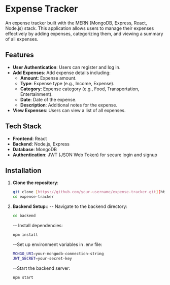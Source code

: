 # Expense Tracker

An expense tracker built with the MERN (MongoDB, Express, React, Node.js) stack. This application allows users to manage their expenses effectively by adding expenses, categorizing them, and viewing a summary of all expenses.

## Features

- **User Authentication**: Users can register and log in.
- **Add Expenses**: Add expense details including:
  - **Amount**: Expense amount.
  - **Type**: Expense type (e.g., Income, Expense).
  - **Category**: Expense category (e.g., Food, Transportation, Entertainment).
  - **Date**: Date of the expense.
  - **Description**: Additional notes for the expense.
- **View Expenses**: Users can view a list of all expenses.

## Tech Stack

- **Frontend**: React
- **Backend**: Node.js, Express
- **Database**: MongoDB
- **Authentication**: JWT (JSON Web Token) for secure login and signup

## Installation

1. **Clone the repository**:
   ```bash
   git clone [https://github.com/your-username/expense-tracker.git](https://github.com/Syedausaf12/Expense-Tracker)
   cd expense-tracker
   ```
2. **Backend Setup:**:
   -- Navigate to the backend directory:
   ```bash
   cd backend
   ```

   -- Install dependencies:
   ```bash
   npm install
   ```

   --Set up environment variables in .env file:
   ```bash
   MONGO_URI=your-mongodb-connection-string
   JWT_SECRET=your-secret-key
   ```

   --Start the backend server:
   ```bash
   npm start
   ```
   
   

   
